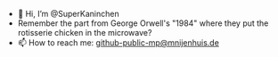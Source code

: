 - 👋 Hi, I’m @SuperKaninchen
- Remember the part from George Orwell's "1984" where they put the rotisserie chicken in the microwave?
- 📫 How to reach me: github-public-mp@mnijenhuis.de

<!---
SuperKaninchen/SuperKaninchen is a ✨ special ✨ repository because its `README.md` (this file) appears on your GitHub profile.
You can click the Preview link to take a look at your changes.
--->
